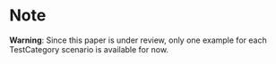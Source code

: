 # Note
**Warning**: Since this paper is under review, only one example for each TestCategory scenario is available for now.
